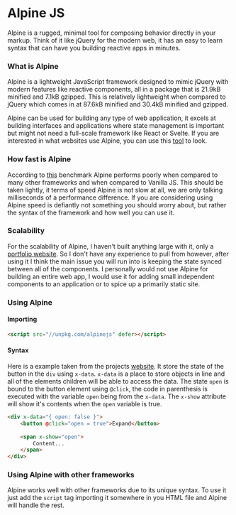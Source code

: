 # Alpine JS
Alpine is a rugged, minimal tool for composing behavior directly in your markup. Think of it like jQuery for the modern web, it has an easy to learn syntax that can have you building reactive apps in minutes.

### What is Alpine
Alpine is a lightweight JavaScript framework designed to mimic jQuery with modern features like reactive components, all in a package that is 21.9kB minified and 7.1kB gzipped. This is relatively lightweight when compared to jQuery which comes in at 87.6kB minified and 30.4kB minified and gzipped.

Alpine can be used for building any type of web application, it excels at building interfaces and applications where state management is important but might not need a full-scale framework like React or Svelte. If you are interested in what websites use Alpine, you can use this [tool](https://www.wappalyzer.com/technologies/javascript-frameworks/alpine-js/ "Wappalyzer Link For Websites Built in Alpine") to look.

### How fast is Alpine
According to [this](https://krausest.github.io/js-framework-benchmark/2023/table_chrome_110.0.5481.77.html "Framework Benchmarks Compared to Alpine") benchmark Alpine performs poorly when compared to many other frameworks and when compared to Vanilla JS. This should be taken lightly, it terms of speed Alpine is not slow at all, we are only talking milliseconds of a performance difference. If you are considering using Alpine speed is defiantly not something you should worry about, but rather the syntax of the framework and how well you can use it.

### Scalability
For the scalability of Alpine, I haven't built anything large with it, only a [portfolio website](https://lakefox.net "The Authors Portfolio Website"). So I don't have any experience to pull from however, after using it I think the main issue you will run into is keeping the state synced between all of the components. I personally would not use Alpine for building an entire web app, I would use it for adding small independent components to an application or to spice up a primarily static site.

### Using Alpine

#### Importing
```html
<script src="//unpkg.com/alpinejs" defer></script>
```

#### Syntax
Here is a example taken from the projects [website](https://alpinejs.dev/ "Alpine's main site"). It store the state of the button in the `div` using `x-data`. `x-data` is a place to store objects in line and all of the elements children will be able to access the data. The state `open` is bound to the button element using `@click`, the code in parenthesis is executed with the variable `open` being from the `x-data`. The `x-show` attribute will show it's contents when the `open` variable is true.
```html
<div x-data="{ open: false }">
    <button @click="open = true">Expand</button>
 
    <span x-show="open">
        Content...
    </span>
</div>
```

### Using Alpine with other frameworks
Alpine works well with other frameworks due to its unique syntax. To use it just add the `script` tag importing it somewhere in you HTML file and Alpine will handle the rest.